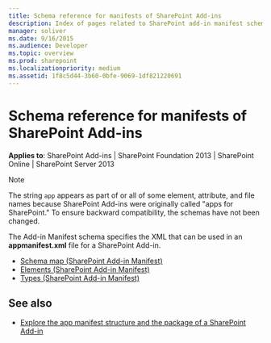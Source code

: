 ```yaml
---
title: Schema reference for manifests of SharePoint Add-ins
description: Index of pages related to SharePoint add-in manifest schemas.
manager: soliver
ms.date: 9/16/2015
ms.audience: Developer
ms.topic: overview
ms.prod: sharepoint
ms.localizationpriority: medium
ms.assetid: 1f8c5d44-3b60-0bfe-9069-1df821220691
---
```


# Schema reference for manifests of SharePoint Add-ins

**Applies to**: SharePoint Add-ins | SharePoint Foundation 2013 | SharePoint Online | SharePoint Server 2013

> [!NOTE]
> The string `app` appears as part of or all of some element, attribute, and file names because SharePoint Add-ins were originally called "apps for SharePoint." To ensure backward compatibility, the schemas have not been changed.

The Add-in Manifest schema specifies the XML that can be used in an **appmanifest.xml** file for a SharePoint Add-in.

- [Schema map (SharePoint Add-in Manifest)](schema-map-sharepoint-add-in-manifest.md)
- [Elements (SharePoint Add-in Manifest)](elements-sharepoint-add-in-manifest.md)
- [Types (SharePoint Add-in Manifest)](types-sharepoint-add-in-manifest.md)

## See also

- [Explore the app manifest structure and the package of a SharePoint Add-in](../sp-add-ins/explore-the-app-manifest-structure-and-the-package-of-a-sharepoint-add-in.md)
